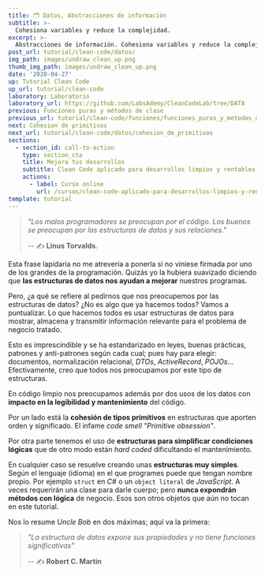 ```yaml
---
title: 🗂️ Datos, Abstracciones de información
subtitle: >-
  Cohesiona variables y reduce la complejidad.
excerpt: >-
  Abstracciones de información. Cohesiona variables y reduce la complejidad.
post_url: tutorial/clean-code/datos/
img_path: images/undraw_clean_up.png
thumb_img_path: images/undraw_clean_up.png
date: '2020-04-27'
up: Tutorial Clean Code
up_url: tutorial/clean-code
laboratory: Laboratorio
laboratory_url: https://github.com/LabsAdemy/CleanCodeLab/tree/DATA
previous: Funciones puras y métodos de clase
previous_url: tutorial/clean-code/funciones/funciones_puras_y_metodos_de_clase
next: Cohesion de primitivos
next_url: tutorial/clean-code/datos/cohesion_de_primitivos
sections:
  - section_id: call-to-action
    type: section_cta
    title: Mejora tus desarrollos
    subtitle: Clean Code aplicado para desarrollos limpios y rentables.
    actions:
      - label: Curso online
        url: /cursos/clean-code-aplicado-para-desarrollos-limpios-y-rentables/
template: tutorial
---
```


> _"Los malos programadores se preocupan por el código. Los buenos se preocupan por las estructuras de datos y sus relaciones."_
>
> -- ✍️ **Linus Torvalds**.

Esta frase lapidaria no me atrevería a ponerla si no viniese firmada por uno de los grandes de la programación. Quizás yo la hubiera suavizado diciendo que **las estructuras de datos nos ayudan a mejorar** nuestros programas.

Pero, ¿a qué se refiere al pedirnos que nos preocupemos por las estructuras de datos? ¿No es algo que ya hacemos todos? Vamos a puntualizar. Lo que hacemos todos es usar estructuras de datos para mostrar, almacena y transmitir información relevante para el problema de negocio tratado.

Esto es imprescindible y se ha estandarizado en leyes, buenas prácticas, patrones y anti-patrones según cada cual; pues hay para elegir: documentos, normalización relacional, _DTOs_, _ActiveRecord_, _POJOs_... Efectivamente, creo que todos nos preocupamos por este tipo de estructuras.

En código limpio nos preocupamos además por dos usos de los datos con **impacto en la legibilidad y mantenimiento** del código.

Por un lado está la **cohesión de tipos primitivos** en estructuras que aporten orden y significado. El infame _code smell "Primitive obsession"_.

Por otra parte tenemos el uso de **estructuras para simplificar condiciones lógicas** que de otro modo están _hard coded_ dificultando el mantenimiento.

En cualquier caso se resuelve creando unas **estructuras muy simples**. Según el lenguaje (idioma) en el que programes puede que tengan nombre propio. Por ejemplo `struct` en _C#_ o un `object literal` de _JavaScript_. A veces requerirán una clase para darle cuerpo; pero **nunca expondrán métodos con lógica** de negocio. Esos son otros objetos que aún no tocan en este tutorial.

Nos lo resume _Uncle Bob_ en dos máximas; aquí va la primera:

> _"La estructura de datos expone sus propiedades y no tiene funciones significativas"_
>
> -- ✍️ **Robert C. Martin**
